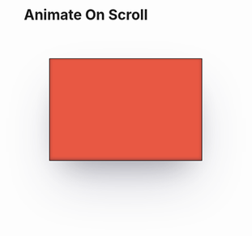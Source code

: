 <h1>Animate On Scroll</h1>
    <div class="view">
      <div class="block" v-for="item in 20"></div>
    </div>

 <script setup>

</script>
<style>
      .view {
        width: 100%;
        display: flex;
        align-items: center;
        flex-wrap: wrap;
      }
      .block {
        height: 200px;
        width: 300px;
        margin: 50px;
        border: 0.5mm solid black;
        box-shadow: rgba(50, 50, 93, 0.25) 0px 50px 100px -20px,
          rgba(0, 0, 0, 0.3) 0px 30px 60px -30px,
          rgba(10, 37, 64, 0.35) 0px -2px 6px 0px inset;
      }
      .block:nth-child(odd) {
        background: rgb(232, 88, 67);
      }
      .block:nth-child(even) {
        background: rgb(26, 84, 207);
      }
      @keyframes appear {
        from {
          opacity: 0;
          clip-path: inset(100% 100% 0 0);
        }
        to {
          opacity: 1;
          clip-path: inset(0 0 0 0);
        }
      }
      .block {
        animation: appear 1s linear;
        animation-timeline: view();
        animation-range: entry 0% cover 40%;
      }
</style>
